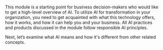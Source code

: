This module is a starting point for business decision-makers who would like to get a high-level overview of AI. To utilize AI for transformation in your organization, you need to get acquainted with what this technology offers, how it works, and how it can help you and your business. All AI practices and products discussed in the module follow responsible AI principles. 

Next, let’s examine what AI means and how it's different from other related concepts.